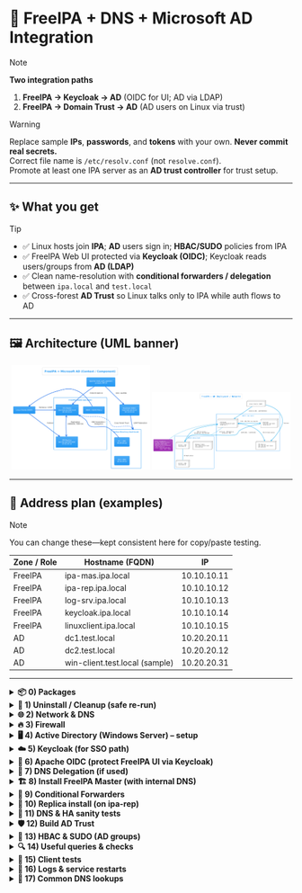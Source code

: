 # 🔐 FreeIPA + DNS + Microsoft AD Integration

> [!NOTE]
> **Two integration paths**
> 1) **FreeIPA → Keycloak → AD** (OIDC for UI; AD via LDAP)  
> 2) **FreeIPA → Domain Trust → AD** (AD users on Linux via trust)

> [!WARNING]
> Replace sample **IPs**, **passwords**, and **tokens** with your own. **Never commit real secrets.**  
> Correct file name is `/etc/resolv.conf` (not `resolve.conf`).  
> Promote at least one IPA server as an **AD trust controller** for trust setup.

---

## ✨ What you get

> [!TIP]
> - ✅ Linux hosts join **IPA**; **AD** users sign in; **HBAC/SUDO** policies from IPA  
> - ✅ FreeIPA Web UI protected via **Keycloak (OIDC)**; Keycloak reads users/groups from **AD (LDAP)**  
> - ✅ Clean name-resolution with **conditional forwarders / delegation** between `ipa.local` and `test.local`  
> - ✅ Cross-forest **AD Trust** so Linux talks only to IPA while auth flows to AD

---

## 🖼️ Architecture (UML banner)

<p align="center">
  <img src="https://raw.githubusercontent.com/ahmadsheikhi89/Freeipa-AD-Trust-install/main/freeipa-ad-trust-keycloak.png"
       alt="FreeIPA ↔ AD (Keycloak / OIDC)" width="49%">
  <img src="https://raw.githubusercontent.com/ahmadsheikhi89/Freeipa-AD-Trust-install/main/freeipa-ad-trust.png"
       alt="FreeIPA + AD (Trust / Network)" width="49%">
</p>


---

## 🧭 Address plan (examples)

> [!NOTE]
> You can change these—kept consistent here for copy/paste testing.

| Zone / Role | Hostname (FQDN)             | IP            |
|---|---|---|
| FreeIPA | ipa-mas.ipa.local           | 10.10.10.11   |
| FreeIPA | ipa-rep.ipa.local           | 10.10.10.12   |
| FreeIPA | log-srv.ipa.local            | 10.10.10.13   |
| FreeIPA | keycloak.ipa.local              | 10.10.10.14   |
| FreeIPA | linuxclient.ipa.local           | 10.10.10.15   |
| AD      | dc1.test.local                  | 10.20.20.11   |
| AD      | dc2.test.local                  | 10.20.20.12   |
| AD      | win-client.test.local (sample)  | 10.20.20.31   |

---

<details>
<summary><b>📦 0) Packages</b></summary>

```bash
# Server-side
dnf install -y freeipa-server freeipa-server-dns freeipa-client ipa-healthcheck \
  freeipa-server-trust-ad samba samba-client oddjob oddjob-mkhomedir

# Client/aux
dnf install -y ipa-client sssd samba-client oddjob oddjob-mkhomedir adcli realmd
```
</details>

<details>
<summary><b>🧹 1) Uninstall / Cleanup (safe re-run)</b></summary>

```bash
ipa-server-install --uninstall -U || true
ipa-replica-install --uninstall -U || true
ipa-client-install  --uninstall -U || true

systemctl stop sssd || true
rm -rf /etc/ipa /var/lib/ipa /var/log/ipa* /var/lib/sss/db/* /var/lib/sss/mc/* /var/lib/ipa/sysrestore/* 2>/dev/null || true
rm -f  /etc/krb5.keytab /etc/krb5.conf.bak 2>/dev/null || true
```
</details>

<details>
<summary><b>🌐 2) Network & DNS</b></summary>

> [!TIP]
> If NetworkManager manages DNS, use `nmcli` instead of locking `/etc/resolv.conf`.

**2.1 NIC DNS**
```bash
nmcli connection modify ens33 ipv4.dns "10.10.10.11,10.10.10.12"
nmcli connection down ens33 && nmcli connection up ens33
```

**2.2 Hostname & `/etc/hosts`**
```bash
hostnamectl set-hostname ipa-mas.ipa.test.local

# /etc/hosts (IPA side)
127.0.0.1   localhost
::1         localhost
10.10.10.11 ipa-mas.ipa.test.local  ipa-mas
10.10.10.12 ipa-rep.ipa.test.local  ipa-rep
10.10.10.13 log-srv.ipa.test.local  log-srv

# Separate view (IPA vs AD)
10.10.10.11 ipa-mas.ipa.local   ipa-mas
10.10.10.12 ipa-rep.ipa.local   ipa-rep
10.20.20.11 dc1.test.local      dc1
10.20.20.12 dc2.test.local      dc2
```

**2.3 `/etc/resolv.conf`**
```bash
# IPA DNS
nameserver 10.10.10.11
nameserver 10.10.10.12
# AD DNS
nameserver 10.20.20.11
nameserver 10.20.20.12

# Optional lock/unlock
sudo chattr +i /etc/resolv.conf
lsattr /etc/resolv.conf
sudo chattr -i /etc/resolv.conf
```
</details>

<details>
<summary><b>🔥 3) Firewall</b></summary>

```bash
firewall-cmd --permanent --add-port={80/tcp,443/tcp,389/tcp,636/tcp,88/tcp,88/udp,464/tcp,464/udp,53/tcp,53/udp}
firewall-cmd --reload
firewall-cmd --list-ports

firewall-cmd --permanent \
  --add-service=http --add-service=https --add-service=ldap --add-service=ldaps \
  --add-service=kerberos --add-service=kpasswd \
  --add-service=freeipa-trust --add-service=freeipa-replication

firewall-cmd --reload
firewall-cmd --list-services
```
</details>

<details>
<summary><b>🖥️ 4) Active Directory (Windows Server) – setup</b></summary>

```powershell
Install-WindowsFeature -Name AD-Domain-Services -IncludeManagementTools
Import-Module ADDSDeployment
$safeModePassword = Read-Host -AsSecureString "<STRONG_PASSWORD>"

Install-ADDSForest `
  -CreateDnsDelegation:$false `
  -DatabasePath "C:\Windows\NTDS" `
  -DomainName "test.local" `
  -DomainNetbiosName "TEST" `
  -InstallDns:$true `
  -LogPath "C:\Windows\NTDS" `
  -NoRebootOnCompletion:$false `
  -SysvolPath "C:\Windows\SYSVOL" `
  -SafeModeAdministratorPassword $safeModePassword `
  -Force
```
</details>

<details>
<summary><b>☁️ 5) Keycloak (for SSO path)</b></summary>

**5.1 Docker Compose**
```yaml
services:
  my-keycloak:
    image: quay.io/keycloak/keycloak:24.0
    environment:
      KC_HOSTNAME: localhost
      KC_HOSTNAME_PORT: 7080
      KC_HOSTNAME_STRICT_BACKCHANNEL: "true"
      KEYCLOAK_ADMIN: admin
      KEYCLOAK_ADMIN_PASSWORD: <STRONG_PASSWORD>
      KC_HEALTH_ENABLED: "true"
      KC_LOG_LEVEL: info
    healthcheck:
      test: ["CMD", "curl", "-f", "http://localhost:7080/health/ready"]
      interval: 15s
      timeout: 2s
      retries: 15
    command: ["start-dev", "--http-port", "7080", "--https-port", "7443"]
    ports:
      - "7080:7080"
      - "7443:7443"
    networks: [local_network]
networks:
  local_network:
    driver: bridge
```

**5.2 LDAP basics (AD as user store)**  
- Connection: `ldap://10.20.20.11:389`  
- Bind DN: `CN=keycloak,CN=users,DC=test,DC=local`  
- Users DN: `DC=test,DC=local`  
- Username attr: `userPrincipalName` | RDN: `cn` | Scope: `subtree`  
- Pagination / Import users / Sync registrations: **ON**

**5.3 Group mapper (example)**  
- LDAP Groups DN: `DC=test,DC=local`  
- Group Name attr: `cn`  
- Membership attr: `member` (Type = DN)  
- User filter: `(&(ObjectCategory=Person)(ObjectClass=User)(!(isCriticalSystemObject=TRUE)))`  
- Mode: `Read_Only`
</details>

<details>
<summary><b>🔐 6) Apache OIDC (protect FreeIPA UI via Keycloak)</b></summary>

```bash
sudo dnf install -y mod_auth_openidc jq
sudo nano /etc/httpd/conf.d/05-oidc.conf
```

```apache
OIDCProviderMetadataURL http://keycloak.ipa.local:7080/realms/master/.well-known/openid-configuration

OIDCClientID        freeipa
OIDCClientSecret    <OIDC_CLIENT_SECRET>
OIDCRedirectURI     https://ipa-master.ipa.local/oidc_callback
OIDCCryptoPassphrase <LONG_RANDOM_VALUE>

OIDCScope               "openid profile email"
OIDCRemoteUserClaim     preferred_username
OIDCOAuthAcceptTokenAs  header
OIDCClaimPrefix         ""
OIDCPassIDTokenAs       serialized
OIDCPassUserInfoAs      claims

OIDCSessionType             server-cache
OIDCSessionInactivityTimeout 3600
OIDCStripCookies            On

LogLevel auth_openidc:warn

<Location /oidc_callback>
  AuthType openid-connect
  Require valid-user
</Location>

<Location "/ipa/ui">
  AuthType openid-connect
  Require valid-user
  RequestHeader set X-Remote-User %{REMOTE_USER}s
</Location>

<Location "/ipa/json">
  AuthType openid-connect
  Require valid-user
  RequestHeader set X-Remote-User %{REMOTE_USER}s
</Location>
```

```bash
sudo systemctl restart httpd
sudo tail -n 50 -f /var/log/httpd/error_log
```
</details>

<details>
<summary><b>🧭 7) DNS Delegation (if used)</b></summary>

On **AD DNS** (`test.local`) create **New Delegation** for `ipa` to:

- `ipa-mas.ipa.test.local.` → A: `10.10.10.11`  
- `ipa-rep.ipa.test.local.` → A: `10.10.10.12`  
*(Create Glue A records.)*
</details>

<details>
<summary><b>🏗️ 8) Install FreeIPA Master (with internal DNS)</b></summary>

**With forwarders**
```bash
ipa-server-install --unattended \
  --realm IPA.LOCAL \
  --domain ipa.local \
  --hostname ipa-mas.ipa.local \
  --ds-password '<DM_PASSWORD>' \
  --admin-password '<IPA_ADMIN_PASSWORD>' \
  --setup-dns \
  --forwarder=10.20.20.11 \
  --forwarder=10.20.20.12 \
  --no-ntp

ipactl status
ipa-healthcheck
```

**Without forwarding**
```bash
ipa-server-install --unattended \
  --realm IPA.LOCAL \
  --domain ipa.local \
  --hostname ipa-master.ipa.local \
  --ds-password '<DM_PASSWORD>' \
  --admin-password '<IPA_ADMIN_PASSWORD>' \
  --setup-dns \
  --no-forwarders \
  --ntp
```
</details>

<details>
<summary><b>🔁 9) Conditional Forwarders</b></summary>

**On IPA → forward AD (test.local)**
```bash
ipa dnsforwardzone-add test.local \
  --forwarder=10.20.20.11 \
  --forwarder=10.20.20.12 \
  --forward-policy=only

ipa dnsforwardzone-show test.local
dig @127.0.0.1 +short _ldap._tcp.test.local SRV
dig @127.0.0.1 +short dc1.test.local
```

**On AD → forward IPA (ipa.local)**
```powershell
Add-DnsServerConditionalForwarderZone -Name "ipa.local" -MasterServers "10.10.10.11","10.10.10.12" -ReplicationScope "Forest"

nslookup ipa-mas.ipa.local
nslookup ipa-rep.ipa.local
Get-DnsServerConditionalForwarderZone -Name "ipa.local" | fl *
Resolve-DnsName ipa-mas.ipa.local
Resolve-DnsName _ldap._tcp.ipa.local -Type SRV
```
</details>

<details>
<summary><b>🧬 10) Replica install (on ipa-rep)</b></summary>

```bash
ipa-client-install -U \
  --domain=ipa.local \
  --server=ipa-mas.ipa.local \
  --realm=IPA.LOCAL \
  --mkhomedir -N \
  --principal=admin \
  --password '<IPA_ADMIN_PASSWORD>'

ipa-replica-install -U \
  --hostname ipa-replica.ipa.local \
  --setup-dns \
  --no-ntp \
  --no-forwarders \
  --principal=admin \
  --admin-password '<IPA_ADMIN_PASSWORD>'
```

**Validate**
```bash
kinit admin
ipactl status
ipa-healthcheck

ipa trust-find
ipa trust-fetch-domain
systemctl restart sssd
sss_cache -E
```

**SRV tests (test.local)**
```bash
dig +short _ldap._tcp.test.local SRV
dig +short _kerberos._tcp.test.local SRV
host -t A dc1.test.local
```

**Topology**
```bash
ipa topologysegment-find domain
ipa topologysegment-find ca
ipa trust-fetch-domains
```
</details>

<details>
<summary><b>🧪 11) DNS & HA sanity tests</b></summary>

```bash
# A records
dig +short ipa-master.ipa.local A
dig +short ipa-rep.ipa.test.local A

# SRV (after replica, should list both servers)
dig +short _ldap._tcp.ipa.test.local SRV @127.0.0.1
dig +short _kerberos._tcp.ipa.test.local SRV @127.0.0.1
```

From a machine using **AD DNS**:
```powershell
nslookup ipa-mas.ipa.test.local 10.20.20.11
nslookup -type=NS ipa.test.local 10.20.20.11
```
</details>

<details>
<summary><b>🛡️ 12) Build AD Trust</b></summary>

```bash
dnf install -y freeipa-server-trust-ad samba samba-winbind samba-winbind-clients
systemctl enable --now smb winbind sssd
ipa-adtrust-install -U --netbios-name=IPA --enable-compat --add-sids
firewall-cmd --add-service=freeipa-trust --permanent && firewall-cmd --reload

ipa trust-add --type=ad test.local --trust-secret
# OR:
ipa trust-add --type=ad test.local --admin Administrator --password
```

**Verify**
```bash
kdestroy
kinit admin
systemctl restart smb winbind sssd
ipa trust-fetch-domains test.local
wbinfo -m
wbinfo -D TEST
wbinfo --online-status
```
</details>

<details>
<summary><b>🧷 13) HBAC & SUDO (AD groups)</b></summary>

```bash
ipa group-add ad-linux-sudo-ext --external
ipa group-add-member ad-linux-sudo-ext --external 'S-1-5-21-1339670884-2023611603-4245298173-1234'

ipa group-add linux-sudo --gid=55000 --desc="POSIX sudo group"
ipa group-add-member linux-sudo --groups=ad-linux-sudo-ext

ipa sudorule-add sudo_linux_sudo --hostcat=all --runasusercat=all
ipa sudorule-add-user sudo_linux_sudo --groups=linux-sudo
ipa sudorule-add-allow-command sudo_linux_sudo --sudocmds=ALL
ipa sudorule-enable sudo_linux_sudo

ipa hbacrule-add allow_ssh_linux_sudo --servicecat=all
ipa hbacrule-add-user allow_ssh_linux_sudo --groups=linux-sudo
ipa hbacrule-add-service allow_ssh_linux_sudo --hbacsvcs=sshd
ipa hbacrule-add-host allow_ssh_linux_sudo --hostcat=all
ipa hbacrule-enable allow_ssh_linux_sudo
```

**Client-side sudo via SSSD**
```bash
sudo sed -i 's/^services = .*/services = nss, pam, ssh, sudo/' /etc/sssd/sssd.conf
sudo awk 'BEGIN{d=0}/^sudoers:/{print "sudoers: files sss";d=1;next}{print}END{if(!d)print "sudoers: files sss"}' \
  /etc/nsswitch.conf | sudo tee /etc/nsswitch.conf >/dev/null
sudo sss_cache -E
sudo systemctl restart sssd
```
</details>

<details>
<summary><b>🔍 14) Useful queries & checks</b></summary>

```bash
ipa group-show linux-admin --all | egrep 'Group name|Member groups|GID'
ipa group-show ad-linux-admin-ext1 --all | grep -E 'External member'

ipa sudorule-disable sudo_linux_sudo 2>/dev/null || true
ipa sudorule-del     sudo_linux_sudo 2>/dev/null || true
ipa sudorule-add sudo_linux_admin --hostcat=all --runasusercat=all 2>/dev/null || true
ipa sudorule-add-user sudo_linux_admin --groups=linux-admin
ipa sudorule-add-allow-command sudo_linux_admin --sudocmds=ALL
ipa sudorule-enable sudo_linux_admin
ipa sudorule-show sudo_linux_admin --all | egrep -i 'Enabled|User Groups|Host|Command'
```

HBAC admin rule:
```bash
ipa hbacrule-add allow_ssh_admin --servicecat=all 2>/dev/null || true
ipa hbacrule-add-user allow_ssh_admin --groups=linux-admin
ipa hbacrule-add-service allow_ssh_admin --hbacsvcs=sshd
ipa hbacrule-add-host allow_ssh_admin --hostcat=all
ipa hbacrule-enable allow_ssh_admin
ipa hbacrule-disable allow_all 2>/dev/null || true
```
</details>

<details>
<summary><b>🧪 15) Client tests</b></summary>

```bash
grep ^services /etc/sssd/sssd.conf
grep ^sudoers  /etc/nsswitch.conf

sssctl user-show 'TEST\a.sheikhi'
id 'TEST\a.sheikhi'
sudo -l -U 'TEST\a.sheikhi'

sudo -l -U 'TEST\m.hadadian'   # expect no sudo if not in group
```
</details>

<details>
<summary><b>🧰 16) Logs & service restarts</b></summary>

```bash
journalctl -u ipa-adtrust-install.service -n 200 --no-pager
systemctl restart krb5kdc sssd httpd
```
</details>

<details>
<summary><b>🔎 17) Common DNS lookups</b></summary>

```bash
# IPA SRV
dig +short _ldap._tcp.ipa.local SRV
dig +short _kerberos._udp.ipa.local SRV

# AD from IPA (test.local)
dig +short dc1.test.local @127.0.0.1

# Delegation from AD view
dig +short NS ipa.test.local @10.20.20.11
```
</details>
